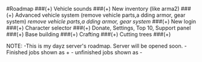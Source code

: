#Roadmap
###(+) Vehicle sounds
###(+) New inventory (like arma2)
###(+) Advanced vehicle system (remove vehicle parts,a dding armor, gear system)
_remove vehicle parts,a dding armor, gear system_
###(+) New login
###(+) Character selector
###(+) Donate, Settings, Top 10, Support panel
###(+) Base building
###(+) Crafting
###(+) Cutting trees
###(+) 


NOTE: -This is my dayz server's roadmap. Server will be opened soon.
      - Finished jobs shown as +
      - unfinished jobs shown as -
